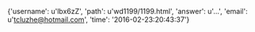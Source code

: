{'username': u'lbx6zZ', 'path': u'wd1199/1199.html', 'answer': u'...', 'email': u'tcluzhe@hotmail.com', 'time': '2016-02-23:20:43:37'}